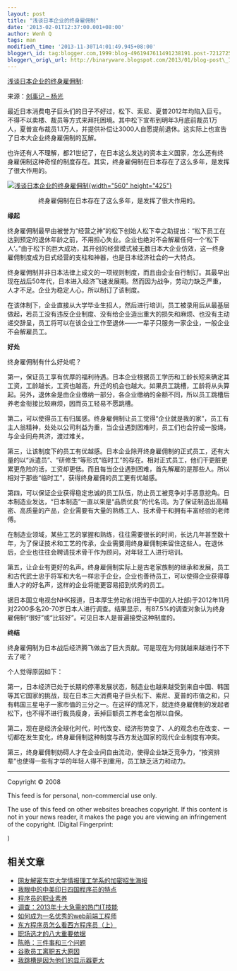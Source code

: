 ```yaml
--- 
layout: post 
title: "浅谈日本企业的终身雇佣制" 
date: '2013-02-01T12:37:00.001+08:00' 
author: Wenh Q
tags: man
modified\_time: '2013-11-30T14:01:49.945+08:00' 
blogger\_id: tag:blogger.com,1999:blog-4961947611491238191.post-7212725384710709405
blogger\_orig\_url: http://binaryware.blogspot.com/2013/01/blog-post\_7819.html
---
```

[浅谈日本企业的终身雇佣制](http://blog.jobbole.com/32996/?utm_source=rss&utm_medium=rss&utm_campaign=%25e6%25b5%2585%25e8%25b0%2588%25e6%2597%25a5%25e6%259c%25ac%25e4%25bc%2581%25e4%25b8%259a%25e7%259a%2584%25e7%25bb%2588%25e8%25ba%25ab%25e9%259b%2587%25e4%25bd%25a3%25e5%2588%25b6):

来源：[创事记 –
杨光](http://tech.sina.com.cn/it/csj/2013-01-30/08008029181.shtml)

最近日本消费电子巨头们的日子不好过，松下、索尼、夏普2012年均陷入巨亏。不得不以卖楼、裁员等方式来拜托困境。其中松下宣布到明年3月底前裁员1万人，夏普宣布裁员1.1万人，并提供补偿让3000人自愿提前退休。这实际上也宣告了日本大企业终身雇佣制的瓦解。



也许还有人不理解，都21世纪了，在日本这么发达的资本主义国家，怎么还有终身雇佣制这种奇怪的制度存在。其实，终身雇佣制在日本存在了这么多年，是发挥了很大作用的。

[![浅谈日本企业的终身雇佣制](http://blog.jobbole.com/wp-content/uploads/2013/02/life-long-employment-in-japan.jpeg "浅谈日本企业的终身雇佣制"){width="560"
height="425"}](http://blog.jobbole.com/wp-content/uploads/2013/02/life-long-employment-in-japan.jpeg "浅谈日本企业的终身雇佣制")


<div style="text-align: center;">

终身雇佣制在日本存在了这么多年，是发挥了很大作用的。

</div>

**缘起**

终身雇佣制最早由被誉为“经营之神”的松下创始人松下幸之助提出：“松下员工在达到预定的退休年龄之前，不用担心失业。企业也绝对不会解雇任何一个‘松下人’。”由于松下的巨大成功，其开创的经营模式被无数日本大企业仿效，这一终身雇佣制度成为日式经营的支柱和神器，也是日本经济社会的一大特点。

终身雇佣制并非日本法律上成文的一项规则制度，而且由企业自行制订。其最早出现在战后50年代，日本进入经济飞速发展期。然而因为战争，劳动力缺乏严重，人才不足。企业为稳定人心，所以制订了该制度。

在该体制下，企业直接从大学毕业生招人，然后进行培训，员工被录用后从最基层做起，若员工没有违反企业制度、没有给企业造出重大的损失和麻烦、也没有主动递交辞呈，员工将可以在该企业工作至退休——一辈子只服务一家企业，一般企业不会解雇员工。

**好处**

终身雇佣制有什么好处呢？

第一，保证员工享有优厚的福利待遇。日本企业根据员工学历和工龄长短来确定其工资，工龄越长，工资也越高，升迁的机会也越大。如果员工跳槽，工龄将从头算起。另外，退休金是由企业缴纳一部分，各企业缴纳的金额不同，所以员工跳槽后养老金衔接比较麻烦，因而员工轻易不愿跳槽。

第二，可以使得员工有归属感。终身雇佣制让员工觉得“企业就是我的家”，员工有主人翁精神，处处以公司利益为重，当企业遇到困难时，员工们也会拧成一股绳，与企业同舟共济，渡过难关。

第三，让该制度下的员工有优越感。日本企业除开终身雇佣制的正式员工，还有大量的以“派遣员”、“研修生”等形式“临时工”的存在。相对正式员工，他们干更脏更累更危险的活，工资却更低。而且每当企业遇到困难，首先解雇的是那些人。所以相对于那些“临时工”，获得终身雇佣的员工更有优越感。

第四，可以保证企业获得稳定忠诚的员工队伍，防止员工被竞争对手恶意挖角。日本制造业发达，“日本制造”一直以来是“品质优良”的代名词。为了保证制造出高精密、高质量的产品，企业需要有大量的熟练工人、技术骨干和拥有丰富经验的老师傅。

在制造业领域，某些工艺的掌握和熟练，往往需要很长的时间，长达几年甚至数十年，为了保证技术和工艺的传承，企业需要用终身雇佣制来留住这些人。在退休后，企业也往往会聘请技术骨干作为顾问，对年轻工人进行培训。

第五，让企业有更好的名声。终身雇佣制实际上是古老家族制的继承和发展，员工和古代武士忠于将军和大名一样忠于企业，企业也善待员工，可以使得企业获得尊重人才的好名声，这样的企业将能更容易招到优秀的员工。

据日本国立电视台NHK报道，日本厚生劳动省(相当于中国的人社部)于2012年11月对2200多名20-70岁日本人进行调查。结果显示，有87.5%的调查对象认为终身雇佣制“很好”或“比较好”。可见日本人是普遍接受这种制度的。

**终结**

终身雇佣制为日本战后经济腾飞做出了巨大贡献。可是现在为何就越来越进行不下去了呢？

个人觉得原因如下：

第一，日本经济已处于长期的停滞发展状态，制造业也越来越受到来自中国、韩国等其它国家的挑战，现在日本三大消费电子巨头松下、索尼、夏普的市值之和，只有韩国三星电子一家市值的三分之一。在这样的情况下，就连终身雇佣制的发起者松下，也不得不进行裁员瘦身，丢掉巨额员工养老金包袱以自保。

第二，现在是经济全球化时代，时代改变、经济形势变了、人的观念也在改变、一切都在发生变化，终身雇佣制这种制度与西方发达国家的现代企业制度有冲突。

第三，终身雇佣制妨碍人才在企业间自由流动，使得企业缺乏竞争力，“按资排辈”也使得一些有才华的年轻人得不到重用，员工缺乏活力和动力。


------------------------------------------------------------------------

Copyright © 2008

This feed is for personal, non-commercial use only.

The use of this feed on other websites breaches copyright. If this
content is not in your news reader, it makes the page you are viewing an
infringement of the copyright. (Digital Fingerprint:

)


相关文章
--------

-   [网友解密东京大学情报理工学系的加密招生海报](http://blog.jobbole.com/29979/)
-   [我眼中的中美印日四国程序员的特点](http://blog.jobbole.com/392/)
-   [程序员的职业素养](http://blog.jobbole.com/31194/)
-   [调查：2013年十大急需的热门IT技能](http://blog.jobbole.com/30894/)
-   [如何成为一名优秀的web前端工程师](http://blog.jobbole.com/30760/)
-   [东方程序员怎么看西方程序员（上）](http://blog.jobbole.com/22844/)
-   [职场选才的八大重要依据](http://blog.jobbole.com/210/)
-   [陈皓：三件事和三个问题](http://blog.jobbole.com/10474/)
-   [谷歌员工离职五大原因](http://blog.jobbole.com/13700/)
-   [我跳槽是因为他们的显示器更大](http://blog.jobbole.com/20499/)

